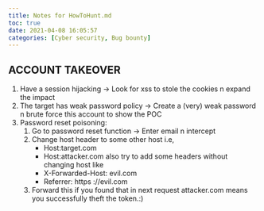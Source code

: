 ```yaml
---
title: Notes for HowToHunt.md
toc: true
date: 2021-04-08 16:05:57
categories: [Cyber security, Bug bounty]
---
```


## ACCOUNT TAKEOVER

1. Have a session hijacking -> Look for xss to stole the cookies n expand the impact
1. The target has weak password policy -> Create a (very) weak password n brute force this account to show the POC
1. Password reset poisoning:
    1. Go to password reset function -> Enter email n intercept
    2. Change host header to some other host i.e,
        * Host:target.com
        * Host:attacker.com
also try to add some headers without changing host like
        * X-Forwarded-Host: evil.com
        * Referrer: https ://evil.com
    2. Forward this if you found that in next request attacker.com means you successfully theft the token.:)
